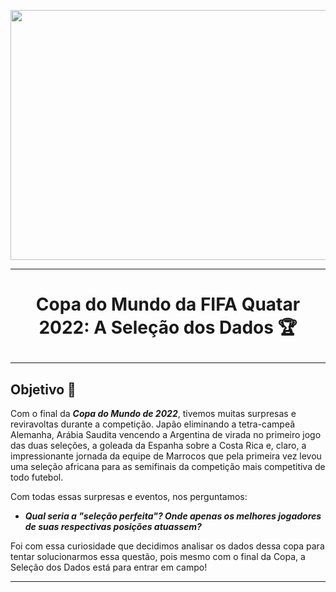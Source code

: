 <kbd><img src="https://ichef.bbci.co.uk/news/640/cpsprodpb/a617/live/4c8ad930-65d9-11ed-a6af-4f332dcec329.jpg" width="900" height="400"/></kbd>

---

<h1>
    <p style="text-align: center;"> Copa do Mundo da FIFA Quatar 2022: A Seleção dos Dados 🏆</p>
</h1>

---

## Objetivo 🎯

Com o final da **_Copa do Mundo de 2022_**, tivemos muitas surpresas e reviravoltas durante a competição. Japão eliminando a tetra-campeã Alemanha, Arábia Saudita vencendo a Argentina de virada no primeiro jogo das duas seleções, a goleada da Espanha sobre a Costa Rica e, claro, a impressionante jornada da equipe de Marrocos que pela primeira vez levou uma seleção africana para as semifinais da competição mais competitiva de todo futebol.

Com todas essas surpresas e eventos, nos perguntamos:

- **_Qual seria a "seleção perfeita"? Onde apenas os melhores jogadores de suas respectivas posições atuassem?_**

Foi com essa curiosidade que decidimos analisar os dados dessa copa para tentar solucionarmos essa questão, pois mesmo com o final da Copa, a Seleção dos Dados está para entrar em campo!

---

